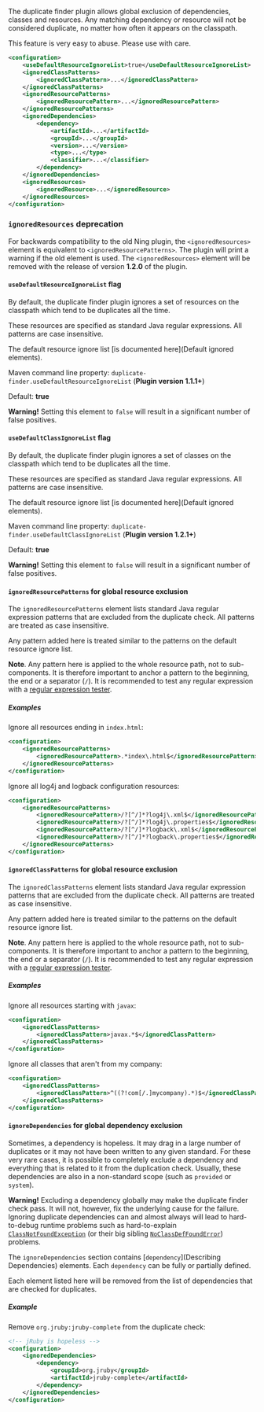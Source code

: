 The duplicate finder plugin allows global exclusion of dependencies, classes
and resources. Any matching dependency or resource will not be considered
duplicate, no matter how often it appears on the classpath.

This feature is very easy to abuse. Please use with care.

```xml
<configuration>
    <useDefaultResourceIgnoreList>true</useDefaultResourceIgnoreList>
    <ignoredClassPatterns>
        <ignoredClassPattern>...</ignoredClassPattern>
    </ignoredClassPatterns>
    <ignoredResourcePatterns>
        <ignoredResourcePattern>...</ignoredResourcePattern>
    </ignoredResourcePatterns>
    <ignoredDependencies>
        <dependency>
            <artifactId>...</artifactId>
            <groupId>...</groupId>
            <version>...</version>
            <type>...</type>
            <classifier>...</classifier>
        </dependency>
    </ignoredDependencies>
    <ignoredResources>
        <ignoredResource>...</ignoredResource>
    </ignoredResources>
</configuration>
```

### `ignoredResources` deprecation

For backwards compatibility to the old Ning plugin, the
`<ignoredResources>` element is equivalent to
`<ignoredResourcePatterns>`. The plugin will print a warning if the
old element is used. The `<ignoredResources>` element will be removed
with the release of version **1.2.0** of the plugin.

#### `useDefaultResourceIgnoreList` flag

By default, the duplicate finder plugin ignores a set of resources on
the classpath which tend to be duplicates all the time.

These resources are specified as standard Java regular expressions. All patterns are case insensitive.

The default resource ignore list [is documented here](Default ignored elements).

Maven command line property: `duplicate-finder.useDefaultResourceIgnoreList` (**Plugin version 1.1.1+**)

Default: **true**

**Warning!** Setting this element to `false` will result in a significant number of false positives.

#### `useDefaultClassIgnoreList` flag

By default, the duplicate finder plugin ignores a set of classes on
the classpath which tend to be duplicates all the time.

These resources are specified as standard Java regular expressions. All patterns are case insensitive.

The default resource ignore list [is documented here](Default ignored elements).

Maven command line property: `duplicate-finder.useDefaultClassIgnoreList` (**Plugin version 1.2.1+**)

Default: **true**

**Warning!** Setting this element to `false` will result in a significant number of false positives.

#### `ignoredResourcePatterns` for global resource exclusion

The `ignoredResourcePatterns` element lists standard Java regular expression patterns that are excluded from the duplicate check. All patterns are treated as case insensitive.

Any pattern added here is treated similar to the patterns on the default resource ignore list.

**Note**. Any pattern here is applied to the whole resource path, not
  to sub-components. It is therefore important to anchor a pattern to
  the beginning, the end or a separator (`/`). It is recommended to
  test any regular expression with a
  [regular expression tester](http://www.regexplanet.com/advanced/java/index.html).

##### Examples

Ignore all resources ending in `index.html`:

```xml
<configuration>
    <ignoredResourcePatterns>
        <ignoredResourcePattern>.*index\.html$</ignoredResourcePattern>
    </ignoredResourcePatterns>
</configuration>
```
Ignore all log4j and logback configuration resources:

```xml
<configuration>
    <ignoredResourcePatterns>
        <ignoredResourcePattern>/?[^/]*?log4j\.xml$</ignoredResourcePattern>
        <ignoredResourcePattern>/?[^/]*?log4j\.properties$</ignoredResourcePattern>
        <ignoredResourcePattern>/?[^/]*?logback\.xml$</ignoredResourcePattern>
        <ignoredResourcePattern>/?[^/]*?logback\.properties$</ignoredResourcePattern>
    </ignoredResourcePatterns>
</configuration>
```


#### `ignoredClassPatterns` for global resource exclusion

The `ignoredClassPatterns` element lists standard Java regular expression patterns that are excluded from the duplicate check. All patterns are treated as case insensitive.

Any pattern added here is treated similar to the patterns on the default resource ignore list.

**Note**. Any pattern here is applied to the whole resource path, not
  to sub-components. It is therefore important to anchor a pattern to
  the beginning, the end or a separator (`/`). It is recommended to
  test any regular expression with a
  [regular expression tester](http://www.regexplanet.com/advanced/java/index.html).

##### Examples

Ignore all resources starting with `javax`:

```xml
<configuration>
    <ignoredClassPatterns>
        <ignoredClassPattern>javax.*$</ignoredClassPattern>
    </ignoredClassPatterns>
</configuration>
```
Ignore all classes that aren't from my company:

```xml
<configuration>
    <ignoredClassPatterns>
        <ignoredClassPattern>^((?!com[/.]mycompany).*)$</ignoredClassPattern>
    </ignoredClassPatterns>
</configuration>
```

#### `ignoreDependencies` for global dependency exclusion

Sometimes, a dependency is hopeless. It may drag in a large number of
duplicates or it may not have been written to any given standard. For
these very rare cases, it is possible to completely exclude a
dependency and everything that is related to it from the duplication
check. Usually, these dependencies are also in a non-standard scope
(such as `provided` or `system`).

**Warning!** Excluding a dependency globally may make the duplicate
  finder check pass. It will not, however, fix the underlying cause
  for the failure. Ignoring duplicate dependencies can and almost
  always will lead to hard-to-debug runtime problems such as
  hard-to-explain
  [`ClassNotFoundException`](http://docs.oracle.com/javase/8/docs/api/java/lang/ClassNotFoundException.html)
  (or their big sibling
  [`NoClassDefFoundError`](http://docs.oracle.com/javase/8/docs/api/java/lang/NoClassDefFoundError.html))
  problems.

The `ignoreDependencies` section contains [`dependency`](Describing
Dependencies) elements. Each `dependency` can be fully or partially
defined.

Each element listed here will be removed from the list of dependencies
that are checked for duplicates.

##### Example

Remove `org.jruby:jruby-complete` from the duplicate check:

```xml
<!-- jRuby is hopeless -->
<configuration>
    <ignoredDependencies>
        <dependency>
            <groupId>org.jruby</groupId>
            <artifactId>jruby-complete</artifactId>
        </dependency>
    </ignoredDependencies>
</configuration>
```
